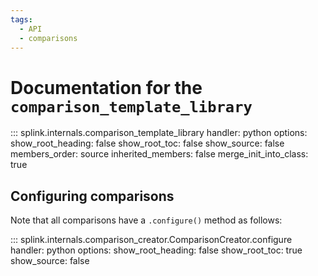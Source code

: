 ```yaml
---
tags:
  - API
  - comparisons
---
```

# Documentation for the `comparison_template_library`

::: splink.internals.comparison_template_library
    handler: python
    options:
      show_root_heading: false
      show_root_toc: false
      show_source: false
      members_order: source
      inherited_members: false
      merge_init_into_class: true

## Configuring comparisons

Note that all comparisons have a `.configure()` method as follows:

::: splink.internals.comparison_creator.ComparisonCreator.configure
    handler: python
    options:
      show_root_heading: false
      show_root_toc: true
      show_source: false